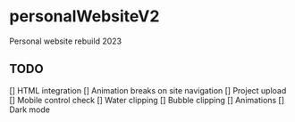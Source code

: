 # personalWebsiteV2
Personal website rebuild 2023

## TODO
[] HTML integration
[] Animation breaks on site navigation
[] Project upload
[] Mobile control check
[] Water clipping
[] Bubble clipping
[] Animations
[] Dark mode


